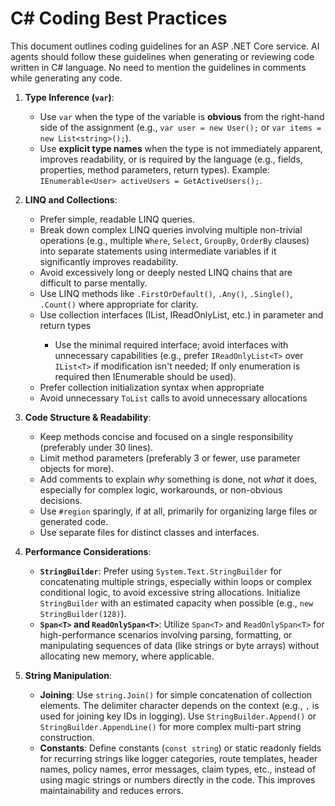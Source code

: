 # C# Coding Best Practices

This document outlines coding guidelines for an ASP .NET Core service. AI agents should follow these guidelines when generating or reviewing code written in C# language. 
No need to mention the guidelines in comments while generating any code.

1.  **Type Inference (`var`)**:
    *   Use `var` when the type of the variable is **obvious** from the right-hand side of the assignment (e.g., `var user = new User();` or `var items = new List<string>();`).
    *   Use **explicit type names** when the type is not immediately apparent, improves readability, or is required by the language (e.g., fields, properties, method parameters, return types). Example: `IEnumerable<User> activeUsers = GetActiveUsers();`.

2.  **LINQ and Collections**:
    *   Prefer simple, readable LINQ queries.
    *   Break down complex LINQ queries involving multiple non-trivial operations (e.g., multiple `Where`, `Select`, `GroupBy`, `OrderBy` clauses) into separate statements using intermediate variables if it significantly improves readability.
    *   Avoid excessively long or deeply nested LINQ chains that are difficult to parse mentally.
    *   Use LINQ methods like `.FirstOrDefault()`, `.Any()`, `.Single()`, `.Count()` where appropriate for clarity.
    *   Use collection interfaces (IList<T>, IReadOnlyList<T>, etc.) in parameter and return types
        * Use the minimal required interface; avoid interfaces with unnecessary capabilities (e.g., prefer `IReadOnlyList<T>` over `IList<T>` if modification isn't needed; If only enumeration is required then IEnumerable<T> should be used).
    *   Prefer collection initialization syntax when appropriate
    *   Avoid unnecessary `ToList` calls to avoid unnecessary allocations 

3.  **Code Structure & Readability**:
    *   Keep methods concise and focused on a single responsibility (preferably under 30 lines).
    *   Limit method parameters (preferably 3 or fewer, use parameter objects for more).
    *   Add comments to explain *why* something is done, not *what* it does, especially for complex logic, workarounds, or non-obvious decisions.
    *   Use `#region` sparingly, if at all, primarily for organizing large files or generated code.
    *   Use separate files for distinct classes and interfaces.

4. **Performance Considerations**:
    *   **`StringBuilder`**: Prefer using `System.Text.StringBuilder` for concatenating multiple strings, especially within loops or complex conditional logic, to avoid excessive string allocations. Initialize `StringBuilder` with an estimated capacity when possible (e.g., `new StringBuilder(128)`).
    *   **`Span<T>` and `ReadOnlySpan<T>`**: Utilize `Span<T>` and `ReadOnlySpan<T>` for high-performance scenarios involving parsing, formatting, or manipulating sequences of data (like strings or byte arrays) without allocating new memory, where applicable.

5. **String Manipulation**:
    *   **Joining**: Use `string.Join()` for simple concatenation of collection elements. The delimiter character depends on the context (e.g., `,` is used for joining key IDs in logging). Use `StringBuilder.Append()` or `StringBuilder.AppendLine()` for more complex multi-part string construction.
    *   **Constants**: Define constants (`const string`) or static readonly fields for recurring strings like logger categories, route templates, header names, policy names, error messages, claim types, etc., instead of using magic strings or numbers directly in the code. This improves maintainability and reduces errors. 
